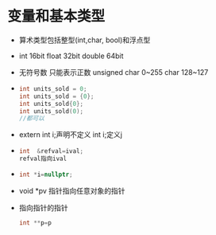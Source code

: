 # 变量和基本类型

- 算术类型包括整型(int,char, bool)和浮点型

- int 16bit  float 32bit double 64bit

- 无符号数 只能表示正数 unsigned char 0~255 char 128~127

- ```c++
  int units_sold = 0; 
  int units_sold = {0}; 
  int units_sold{0}; 
  int units_sold(0);
  //都可以
  ```

- extern int i;声明不定义 int i;定义j

- ``` c++
  int  &refval=ival;
  refval指向ival
  ```

- ```c++
  int *i=nullptr;
  ```

- void *pv 指针指向任意对象的指针

- 指向指针的指针

  ```c
  int **p=p
  ```